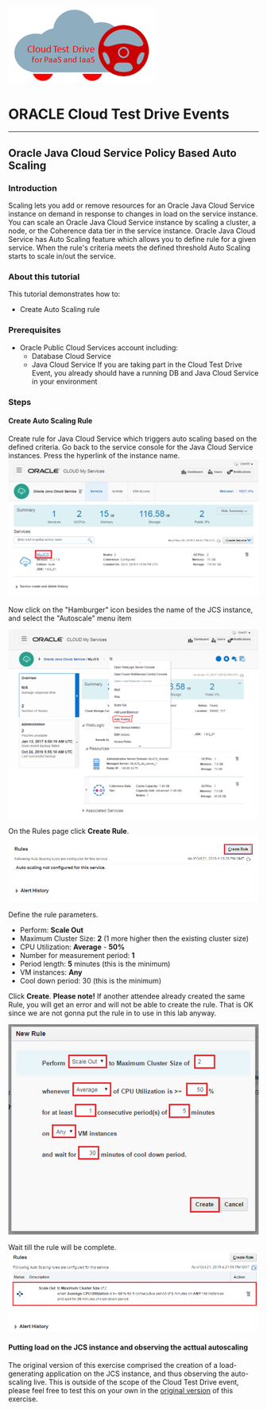 ![](../common/images/customer.logo.png)
---
# ORACLE Cloud Test Drive Events #
-----
## Oracle Java Cloud Service Policy Based Auto Scaling ##

### Introduction ###
Scaling lets you add or remove resources for an Oracle Java Cloud Service instance on demand in response to changes in load on the service instance. You can scale an Oracle Java Cloud Service instance by scaling a cluster, a node, or the Coherence data tier in the service instance.
Oracle Java Cloud Service has Auto Scaling feature which allows you to define rule for a given service. When the rule's criteria meets the defined threshold Auto Scaling starts to scale in/out the service.

### About this tutorial ###
This tutorial demonstrates how to:

+ Create Auto Scaling rule

### Prerequisites ###

+ Oracle Public Cloud Services account including:
	+ Database Cloud Service
	+ Java Cloud Service
If you are taking part in the Cloud Test Drive Event, you already should have a running DB and Java Cloud Service in your environment

### Steps ###

#### Create Auto Scaling Rule ####

Create rule for Java Cloud Service which triggers auto scaling based on the defined criteria. Go back to the service console for the Java Cloud Service instances. Press the hyperlink of the instance name.
![](images/instance.png)

Now click on the "Hamburger" icon besides the name of the JCS instance, and select the "Autoscale" menu item

![](images/scale001.PNG)

On the Rules page click **Create Rule**. 
![](images/26.create.rule.png)

Define the rule parameters.
	
+ Perform: **Scale Out**
+ Maximum Cluster Size: **2** (1 more higher then the existing cluster size)
+ CPU Utilization: **Average** - **50%**
+ Number for measurement period: **1**
+ Period length: **5** minutes (this is the minimum)
+ VM instances: **Any**
+ Cool down period: 30 (this is the minimum)

Click **Create**. **Please note!** If another attendee already created the same Rule, you will get an error and will not be able to create the rule. That is OK since we are not gonna put the rule in to use in this lab anyway.

![](images/27.rule.details.png)

Wait till the rule will be complete.
![](images/27.rule.ready.png)

                                               
#### Putting load on the JCS instance and observing the acttual autoscaling ####

The original version of this exercise comprised the creation of a load-generating application on the JCS instance, and thus observing the auto-scaling live.  This is outside of the scope of the Cloud Test Drive event, please feel free to test this on your own in the [original version](https://github.com/oracle/cloud-native-devops-workshop/blob/master/jcs-scale-ui/README.md) of this exercise.

